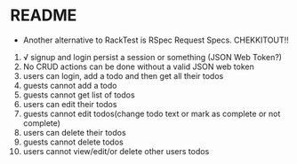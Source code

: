 # README

* Another alternative to RackTest is RSpec Request Specs. CHEKKITOUT!!

1. √ signup and login persist a session or something (JSON Web Token?)
1. No CRUD actions can be done without a valid JSON web token
1. users can login, add a todo and then get all their todos
1. guests cannot add a todo
1. guests cannot get list of todos
1. users can edit their todos
1. guests cannot edit todos(change todo text or mark as complete or not complete)
1. users can delete their todos
1. guests cannot delete todos
1. users cannot view/edit/or delete other users todos
